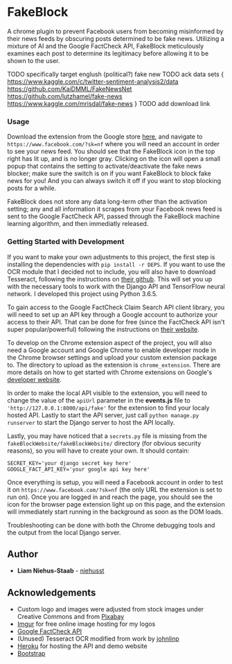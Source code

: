 # FakeBlock
A chrome plugin to prevent Facebook users from becoming misinformed by 
their news feeds by obscuring posts determined to be fake news.
Utilizing a mixture of AI and the Google FactCheck API, FakeBlock
meticulously examines each post to determine its legitimacy before
allowing it to be shown to the user.

TODO specifically target englush (political?) fake new
TODO ack data sets
{
	https://www.kaggle.com/c/twitter-sentiment-analysis2/data
	https://github.com/KaiDMML/FakeNewsNet
	https://github.com/lutzhamel/fake-news
	https://www.kaggle.com/mrisdal/fake-news
}
TODO add download link

### Usage
Download the extension from the Google store [here](), and navigate to
`https://www.facebook.com/?sk=nf` where you will need an account in order
to see your news feed. You should see that the FakeBlock icon in the top
right has lit up, and is no longer gray. Clicking on the icon will open a 
small popup that contains the setting to activate/deactivate the fake news
blocker; make sure the switch is on if you want FakeBlock to block fake news
for you! And you can always switch it off if you want to stop blocking 
posts for a while.

FakeBlock does not store any data long-term other than the activation setting; 
any and all information it scrapes from your Facebook news feed is sent to the 
Google FactCheck API, passed through the FakeBlock machine learning algorithm,
and then immediatly released. 

### Getting Started with Development
If you want to make your own adjustments to this project, the first step is 
installing the dependencies with `pip install -r DEPS`. If you want to use the 
OCR module that I decided not to include, you will also have to download Tesseract,
following the instructions on [their github](https://github.com/tesseract-ocr/tesseract/wiki).
This will set you up with the necessary tools to work with the Django API and TensorFlow
neural network. I developed this project using Python 3.6.5.

To gain access to the Google FactCheck Claim Search API client library, you will need to set up an API
key through a Google account to authorize your access to their API. That can be done for free
(since the FactCheck API isn't super popular/powerful) following the instructions on [their 
website](https://developers.google.com/fact-check/tools/api/).

To develop on the Chrome extension aspect of the project, you will also need a Google account 
and Google Chrome to enable developer mode in the Chrome browser settings and upload your custom extension
package to. The directory to upload as the extension is `chrome_extension`. There are more
details on how to get started with Chrome extensions on Google's [developer website](https://developer.chrome.com/extensions/getstarted).

In order to make the local API visible to the extension, you will need to change the 
value of the `apiUrl` parameter in the **events.js** file to `'http://127.0.0.1:8000/api/fake'`
for the extension to find your localy hosted API. Lastly to start the API server,
just call `python manage.py runserver` to start the Django server to host the API locally.

Lastly, you may have noticed that a `secrets.py` file is missing from the `fakeBlockWebsite/fakeBlockWebsite/`
directory (for obvious security reasons), so you will have to create your own. It should contain:
```
SECRET_KEY='your django secret key here'
GOOGLE_FACT_API_KEY='your google api key here'
```

Once everything is setup, you will need a Facebook account in order to test
it on `https://www.facebook.com/?sk=nf` (the only URL the extension is set to run on).
Once you are logged in and reach the page, you should see the icon for the browser page 
extension light up on this page, and the extension will immediately start running in the 
background as soon as the DOM loads.

Troubleshooting can be done with both the Chrome debugging tools and the output from the
local Django server.

## Author
* **Liam Niehus-Staab** - [niehusst](https://github.com/niehusst)

## Acknowledgements
* Custom logo and images were adjusted from stock images under Creative Commons and from [Pixabay](https://pixabay.com/users/clker-free-vector-images-3736/)
* [Imgur](https://imgur.com/) for free online image hosting for my logos
* [Google FactCheck API](https://developers.google.com/fact-check/tools/api/)
* (Unused) Tesseract OCR modified from work by [johnlinp](https://github.com/johnlinp/meme-ocr)
* [Heroku](https://www.heroku.com/) for hosting the API and demo website
* [Bootstrap]()

